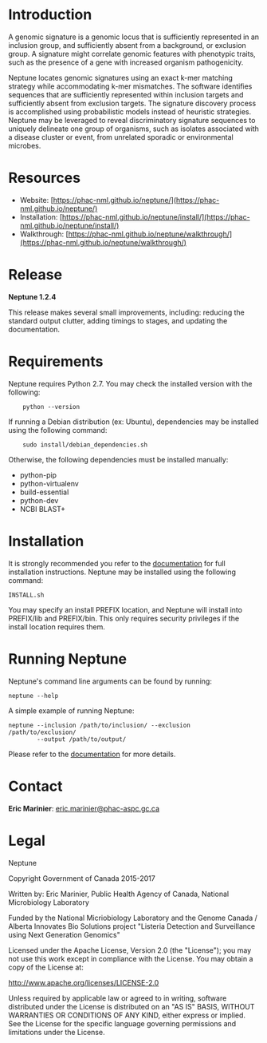 # Introduction #

A genomic signature is a genomic locus that is sufficiently represented in an 
inclusion group, and sufficiently absent from a background, or exclusion 
group. A signature might correlate genomic features with phenotypic traits, 
such as the presence of a gene with increased organism pathogenicity.

Neptune locates genomic signatures using an exact k-mer matching strategy while
accommodating k-mer mismatches. The software identifies sequences that are
sufficiently represented within inclusion targets and sufficiently absent from
exclusion targets. The signature discovery process is accomplished using
probabilistic models instead of heuristic strategies. Neptune may be leveraged 
to reveal discriminatory signature sequences to uniquely delineate one group of 
organisms, such as isolates associated with a disease cluster or event, from 
unrelated sporadic or environmental microbes.

# Resources #

* Website: [https://phac-nml.github.io/neptune/](https://phac-nml.github.io/neptune/)
* Installation: [https://phac-nml.github.io/neptune/install/](https://phac-nml.github.io/neptune/install/)
* Walkthrough: [https://phac-nml.github.io/neptune/walkthrough/](https://phac-nml.github.io/neptune/walkthrough/)

# Release #

**Neptune 1.2.4**

This release makes several small improvements, including: reducing the standard
output clutter, adding timings to stages, and updating the documentation.

# Requirements #

Neptune requires Python 2.7. You may check the installed version with the
following:

        python --version

If running a Debian distribution (ex: Ubuntu), dependencies may be installed
using the following command:

        sudo install/debian_dependencies.sh

Otherwise, the following dependencies must be installed manually:

- python-pip
- python-virtualenv
- build-essential
- python-dev
- NCBI BLAST+

# Installation #

It is strongly recommended you refer to the
[documentation](https://phac-nml.github.io/neptune/install/) for full 
installation instructions. Neptune may be installed using the following 
command:

    INSTALL.sh

You may specify an install PREFIX location, and Neptune will install into
PREFIX/lib and PREFIX/bin. This only requires security privileges if the
install location requires them.

# Running Neptune #

Neptune's command line arguments can be found by running:

    neptune --help

A simple example of running Neptune:

    neptune --inclusion /path/to/inclusion/ --exclusion /path/to/exclusion/
            --output /path/to/output/

Please refer to the 
[documentation](https://phac-nml.github.io/neptune/parameters/) for more 
details.

# Contact #

**Eric Marinier**: eric.marinier@phac-aspc.gc.ca

# Legal #

Neptune

Copyright Government of Canada 2015-2017

Written by: Eric Marinier, Public Health Agency of Canada,
    National Microbiology Laboratory

Funded by the National Micriobiology Laboratory and the Genome Canada / Alberta
    Innovates Bio Solutions project "Listeria Detection and Surveillance
    using Next Generation Genomics"

Licensed under the Apache License, Version 2.0 (the "License"); you may not use
this work except in compliance with the License. You may obtain a copy of the
License at:

http://www.apache.org/licenses/LICENSE-2.0

Unless required by applicable law or agreed to in writing, software distributed
under the License is distributed on an "AS IS" BASIS, WITHOUT WARRANTIES OR
CONDITIONS OF ANY KIND, either express or implied. See the License for the
specific language governing permissions and limitations under the License.

